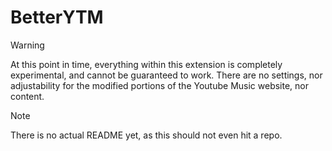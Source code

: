 # BetterYTM

> [!WARNING]  
> At this point in time, everything within this extension is completely experimental, and cannot be
> guaranteed to work. There are no settings, nor adjustability for the modified portions of the
> Youtube Music website, nor content.

> [!NOTE]
> There is no actual README yet, as this should not even hit a repo.